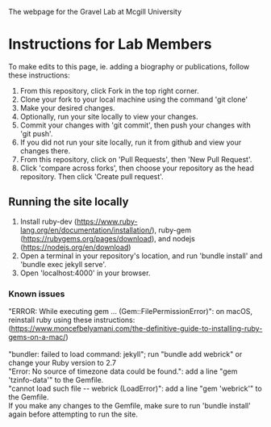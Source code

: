 The webpage for the Gravel Lab at Mcgill University

# Instructions for Lab Members

To make edits to this page, ie. adding a biography or publications, follow these instructions:
1. From this repository, click Fork in the top right corner.
1. Clone your fork to your local machine using the command 'git clone'
1. Make your desired changes.
1. Optionally, run your site locally to view your changes.
1. Commit your changes with 'git commit', then push your changes with 'git push'.
1. If you did not run your site locally, run it from github and view your changes there.
1. From this repository, click on 'Pull Requests', then 'New Pull Request'.
1. Click 'compare across forks', then choose your repository as the head repository. Then click 'Create pull request'.

## Running the site locally

1. Install ruby-dev (https://www.ruby-lang.org/en/documentation/installation/), ruby-gem (https://rubygems.org/pages/download), and nodejs (https://nodejs.org/en/download)
1. Open a terminal in your repository's location, and run 'bundle install' and 'bundle exec jekyll serve'.
1. Open 'localhost:4000' in your browser.

### Known issues
"ERROR: While executing gem ... (Gem::FilePermissionError)": on macOS, reinstall ruby using these instructions:<br>
(https://www.moncefbelyamani.com/the-definitive-guide-to-installing-ruby-gems-on-a-mac/) <br><br>
"bundler: failed to load command: jekyll"; run "bundle add webrick" or change your Ruby version to 2.7<br>
"Error:  No source of timezone data could be found.": add a line "gem 'tzinfo-data'" to the Gemfile.<br>
"cannot load such file -- webrick (LoadError)": add a line "gem 'webrick'" to the Gemfile.<br>
If you make any changes to the Gemfile, make sure to run 'bundle install' again before attempting to run the site.

